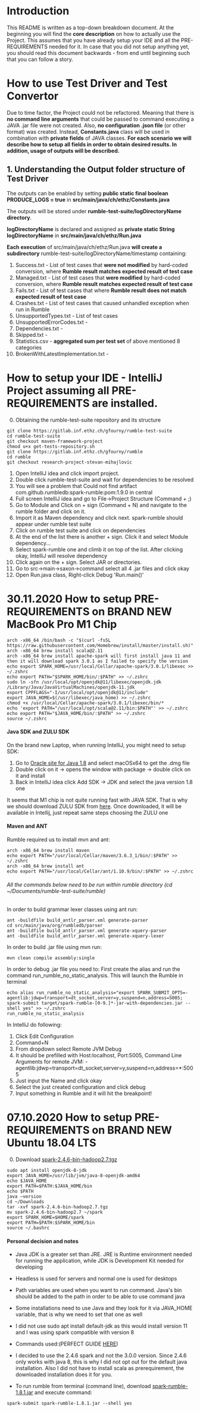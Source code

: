# Introduction
This README is written as a top-down breakdown document. At the beginning you will find the **core description** on how to actually use the Project. This assumes that you have already setup your IDE and all the PRE-REQUIREMENTS needed for it. In case that you did not setup anything yet, you should read this document backwards - from end until beginning such that you can follow a story. 

# How to use Test Driver and Test Convertor
Due to time factor, the Project could not be refactored. Meaning that there is **no command line arguments** that could be passed to command executing a JAVA .jar file were not created. Also, **no configuration .json file** (or other format) was created. Instead, **Constants.java** class will be used in combination with **private fields** of JAVA classes. **For each scenario we will describe how to setup all fields in order to obtain desired results. In addition, usage of outputs will be described.**

## 1. Understanding the Output folder structure of Test Driver
The outputs can be enabled by setting **public static final boolean PRODUCE_LOGS = true** in **src/main/java/ch/ethz/Constants.java**

The outputs will be stored under **rumble-test-suite/logDirectoryName directory**. 

**logDirectoryName** is declared and assigned as **private static String logDirectoryName** in **src/main/java/ch/ethz/Run.java**

**Each execution** of src/main/java/ch/ethz/Run.java **will create a subdirectory** rumble-test-suite/logDirectoryName/timestamp containing:
1. Success.txt - List of test cases that **were not modified** by hard-coded conversion, where **Rumble result matches expected result of test case**
2. Managed.txt - List of test cases that **were modified** by hard-coded conversion, where **Rumble result matches expected result of test case**
3. Fails.txt - List of test cases that where **Rumble result does not match expected result of test case**
4. Crashes.txt - List of test cases that caused unhandled exception when run in Rumble
5. UnsupportedTypes.txt - List of test cases 
6. UnsupportedErrorCodes.txt - 
7. Dependencies.txt - 
8. Skipped.txt - 
9. Statistics.csv - **aggregated sum per test set** of above mentioned 8 categories
10. BrokenWithLatestImplementation.txt - 



# How to setup your IDE - IntelliJ Project assuming all PRE-REQUIREMENTS are installed. 
0. Obtaining the rumble-test-suite repository and its structure 


```
git clone https://gitlab.inf.ethz.ch/gfourny/rumble-test-suite
cd rumble-test-suite
git checkout maven-framework-project
chmod u+x get-tests-repository.sh
git clone https://gitlab.inf.ethz.ch/gfourny/rumble
cd rumble
git checkout research-project-stevan-mihajlovic
```

1. Open IntelliJ idea and click import project.
2. Double click rumble-test-suite and wait for dependencies to be resolved
3. You will see a problem that Could not find artifact com.github.rumbledb:spark-rumble:pom:1.9.0 in central
4. Full screen IntelliJ idea and go to File->Project Structure (Command + ;)
5. Go to Module and Click on + sign (Command + N) and navigate to the rumble folder and click on it. 
6. Import it as Maven dependency and click next. spark-rumble should appear under rumble test suite
7. Click on rumble test suite and click on dependencies
8. At the end of the list there is another + sign. Click it and select Module dependency...
9. Select spark-rumble one and climb it on top of the list. After clicking okay, IntelliJ will resolve dependency
10. Click again on the + sign. Select JAR or directories.
11. Go to src->main->saxon->command select all 4 .jar files and click okay
12. Open Run.java class, Right-click Debug 'Run.main()'  

# 30.11.2020 How to setup PRE-REQUIREMENTS on BRAND NEW MacBook Pro M1 Chip
```
arch -x86_64 /bin/bash -c "$(curl -fsSL https://raw.githubusercontent.com/Homebrew/install/master/install.sh)"
arch -x86_64 brew install scala@2.11
arch -x86_64 brew install apache-spark will first install java 11 and then it will download spark 3.0.1 as I failed to specify the version
echo export SPARK_HOME=/usr/local/Cellar/apache-spark/3.0.1/libexec >> ~/.zshrc
echo export PATH="$SPARK_HOME/bin/:$PATH" >> ~/.zshrc
sudo ln -sfn /usr/local/opt/openjdk@11/libexec/openjdk.jdk /Library/Java/JavaVirtualMachines/openjdk-11.jdk
export CPPFLAGS="-I/usr/local/opt/openjdk@11/include"
export JAVA_HOME=$(/usr/libexec/java_home) >> ~/.zshrc 
chmod +x /usr/local/Cellar/apache-spark/3.0.1/libexec/bin/*
echo 'export PATH="/usr/local/opt/scala@2.11/bin:$PATH"' >> ~/.zshrc 
echo export PATH="$JAVA_HOME/bin/:$PATH" >> ~/.zshrc
source ~/.zshrc
```

#### Java SDK and ZULU SDK
On the brand new Laptop, when running IntelliJ, you might need to setup SDK:
1. Go to [Oracle site for Java 1.8](https://www.oracle.com/java/technologies/javase/javase-jdk8-downloads.html) and select macOSx64 to get the .dmg file
2. Double click on it -> opens the window with package -> double click on it and install
3. Back in IntelliJ idea click Add SDK -> JDK and select the java version 1.8 one

It seems that M1 chip is not quite running fast with JAVA SDK. That is why we should download ZULU SDK from [here](https://cdn.azul.com/zulu/bin/zulu11.43.1021-ca-jdk11.0.9.1-macosx_aarch64.dmg). Once downloaded, it will be available in Intellij, just repeat same steps choosing the ZULU one

#### Maven and ANT
Rumble required us to install mvn and ant:
```
arch -x86_64 brew install maven
echo export PATH="/usr/local/Cellar/maven/3.6.3_1/bin/:$PATH" >> ~/.zshrc
arch -x86_64 brew install ant
echo export PATH="/usr/local/Cellar/ant/1.10.9/bin/:$PATH" >> ~/.zshrc
```

###### All the commands below need to be run within rumble directory (cd ~/Documents/rumble-test-suite/rumble)
In order to build grammar lexer classes using ant run:
```
ant -buildfile build_antlr_parser.xml generate-parser
cd src/main/java/org/rumbledb/parser
ant -buildfile build_antlr_parser.xml generate-xquery-parser
ant -buildfile build_antlr_parser.xml generate-xquery-lexer
```

In order to build .jar file using mvn run:
```
mvn clean compile assembly:single
```

In order to debug .jar file you need to:
First create the alias and run the command run_rumble_no_static_analysis. This will launch the Rumble in terminal
```
echo alias run_rumble_no_static_analysis="export SPARK_SUBMIT_OPTS=-agentlib:jdwp=transport=dt_socket,server=y,suspend=n,address=5005; spark-submit target/spark-rumble-[0-9.]*-jar-with-dependencies.jar --shell yes" >> ~/.zshrc
run_rumble_no_static_analysis
```
In IntelliJ do following:
1. Click Edit Configuration
2. Command+N
3. From dropdown select Remote JVM Debug
4. It should be prefilled with Host:localhost, Port:5005, Command Line Arguments for remote JVM: -agentlib:jdwp=transport=dt_socket,server=y,suspend=n,address=*:5005
5. Just input the Name and click okay
6. Select the just created configuration and click debug
7. Input something in Rumble and it will hit the breakpoint!


# 07.10.2020 How to setup PRE-REQUIREMENTS on BRAND NEW Ubuntu 18.04 LTS
0. Download [spark-2.4.6-bin-hadoop2.7.tgz](https://archive.apache.org/dist/spark/spark-2.4.6/spark-2.4.6-bin-hadoop2.7.tgz) 
```
sudo apt install openjdk-8-jdk
export JAVA_HOME=/usr/lib/jvm/java-8-openjdk-amd64
echo $JAVA_HOME
export PATH=$PATH:$JAVA_HOME/bin
echo $PATH
java –version
cd ~/Downloads
tar -xvf spark-2.4.6-bin-hadoop2.7.tgz
mv spark-2.4.6-bin-hadoop2.7 ~/spark
export SPARK_HOME=$HOME/spark
export PATH=$PATH:$SPARK_HOME/bin
source ~/.bashrc
```

#### Personal decision and notes
- Java JDK is a greater set than JRE. JRE is Runtime environment needed for running the application, while JDK is Development Kit needed for developing
- Headless is used for servers and normal one is used for desktops
- Path variables are used when you want to run command. Java's bin should be added to the path in order to be able to use command java
- Some installations need to use Java and they look for it via JAVA_HOME variable, that is why we need to set that one as well
- I did not use sudo apt install default-jdk as this would install version 11 and I was using spark compatible with version 8
- Commands used:(PERFECT GUIDE [HERE](https://vitux.com/how-to-setup-java_home-path-in-ubuntu/))

- I decided to use the 2.4.6 spark and not the 3.0.0 version. Since 2.4.6 only works with java 8, this is why I did not opt out for the default java installation. Also I did not have to install scala as prerequirement, the downloaded installation does it for you.
- To run rumble from terminal (command line), download [spark-rumble-1.8.1.jar](https://github.com/RumbleDB/rumble/releases/download/v1.8.1/spark-rumble-1.8.1.jar) and execute command:
```
spark-submit spark-rumble-1.8.1.jar --shell yes
```
	



